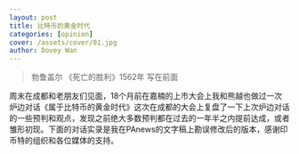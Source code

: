 ```yaml
---
layout: post
title: 比特币的黄金时代
categories: [opinion]
cover: /assets/cover/01.jpg
author: Dovey Wan
---
```

> 勃鲁盖尔 《死亡的胜利》1562年
写在前面

周末在成都和老朋友们见面，18个月前在嘉楠的上市大会上我和熊越也做过一次炉边对话《属于比特币的黄金时代》这次在成都的大会上复盘了一下上次炉边对话的一些预判和观点，发现之前绝大多数预判都在过去的一年半之内提前达成，或者雏形初现。下面的对话实录是我在PAnews的文字稿上勘误修改后的版本，感谢印币特的组织和各位媒体的支持。
